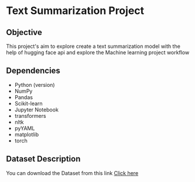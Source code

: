 # Text Summarization Project

## Objective 

This project's aim to explore create a text summarization model with the help of hugging face api and explore the Machine learning project workflow 

## Dependencies

- Python (version)
- NumPy
- Pandas
- Scikit-learn
- Jupyter Notebook
- transformers
- nltk
- pyYAML
- matplotlib
- torch

## Dataset Description

You can download the Dataset from this link 
[Click here](https://drive.google.com/uc?export=download&id=1C19deKhldn6TAv1m2jtitkWZfzriugkj)
